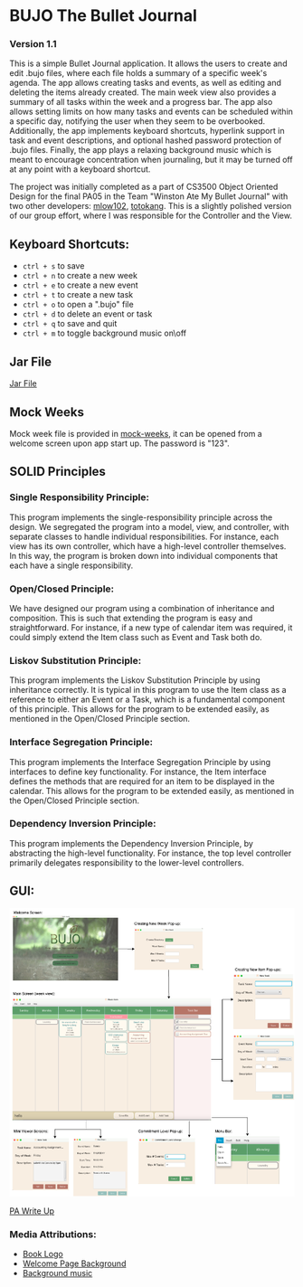 # BUJO The Bullet Journal
### Version 1.1

This is a simple Bullet Journal application. It allows the users to create and edit
.bujo files, where each file holds a summary of a specific week's agenda. 
The app allows creating tasks and events, as well as editing and deleting the items 
already created. The main week view also provides a summary of all tasks within the week 
and a progress bar. The app also allows setting limits on how many tasks and events can be
scheduled within a specific day, notifying the user when they seem to be overbooked. Additionally,
the app implements keyboard shortcuts, hyperlink support in task and event descriptions, and optional
hashed password protection of .bujo files. Finally, the app plays a relaxing background music which
is meant to encourage concentration when journaling, but it may be turned off at any point with a 
keyboard shortcut.

The project was initially completed as a part of CS3500 Object Oriented Design for the final PA05
in the Team "Winston Ate My Bullet Journal" with two other developers: 
[mlow102](https://github.com/mlow102), [totokang](https://github.com/totokang). 
This is a slightly polished version of our group effort, where I was responsible for
the Controller and the View.

## Keyboard Shortcuts:
- `ctrl + s` to save
- `ctrl + n` to create a new week
- `ctrl + e` to create a new event
- `ctrl + t` to create a new task
- `ctrl + o` to open a ".bujo" file
- `ctrl + d` to delete an event or task
- `ctrl + q` to save and quit
- `ctrl + m` to toggle background music on\off

## Jar File
[Jar File](JournalApp.jar)

## Mock Weeks
Mock week file is provided in [mock-weeks](mock-weeks), it can be opened from a welcome screen 
upon app start up. The password is "123".

## SOLID Principles

### Single Responsibility Principle:

This program implements the single-responsibility principle across the design. We segregated
the program into a model, view, and controller, with separate classes to handle individual responsibilities.
For instance, each view has its own controller, which have a high-level controller themselves. In this way,
the program is broken down into individual components that each have a single responsibility.

### Open/Closed Principle:

We have designed our program using a combination of inheritance and composition. This is such that
extending the program is easy and straightforward. For instance, if a new type of calendar item was required,
it could simply extend the Item class such as Event and Task both do. 

### Liskov Substitution Principle:

This program implements the Liskov Substitution Principle by using inheritance correctly.
It is typical in this program to use the Item class as a reference to either an Event or a Task, which
is a fundamental component of this principle. This allows for the program to be extended easily, as
mentioned in the Open/Closed Principle section.

### Interface Segregation Principle:

This program implements the Interface Segregation Principle by using interfaces to define
key functionality. For instance, the Item interface defines the methods that are required for
an item to be displayed in the calendar. This allows for the program to be extended easily, as
mentioned in the Open/Closed Principle section.

### Dependency Inversion Principle:

This program implements the Dependency Inversion Principle, by abstracting the high-level functionality.
For instance, the top level controller primarily delegates responsibility to the lower-level controllers.


## GUI:
![Wireframe](Wireframe.png)

[PA Write Up](https://markefontenot.notion.site/PA-05-8263d28a81a7473d8372c6579abd6481)

### Media Attributions:
- [Book Logo](https://icons8.com/icon/l6iocFkbmCrh/book)
- [Welcome Page Background](https://imgur.com/gallery/bVovN)
- [Background music](https://pixabay.com/music/solo-piano-flaing-piano-main-8783/)
